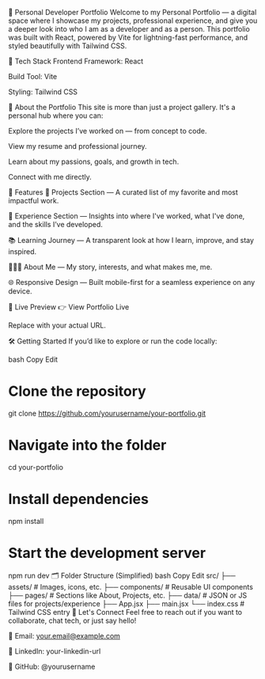 🌟 Personal Developer Portfolio
Welcome to my Personal Portfolio — a digital space where I showcase my projects, professional experience, and give you a deeper look into who I am as a developer and as a person. This portfolio was built with React, powered by Vite for lightning-fast performance, and styled beautifully with Tailwind CSS.

🚀 Tech Stack
Frontend Framework: React

Build Tool: Vite

Styling: Tailwind CSS

🧠 About the Portfolio
This site is more than just a project gallery. It's a personal hub where you can:

Explore the projects I’ve worked on — from concept to code.

View my resume and professional journey.

Learn about my passions, goals, and growth in tech.

Connect with me directly.

📁 Features
💼 Projects Section — A curated list of my favorite and most impactful work.

🧩 Experience Section — Insights into where I've worked, what I've done, and the skills I’ve developed.

📚 Learning Journey — A transparent look at how I learn, improve, and stay inspired.

🙋🏽‍♂️ About Me — My story, interests, and what makes me, me.

🌐 Responsive Design — Built mobile-first for a seamless experience on any device.

📸 Live Preview
👉 View Portfolio Live

Replace with your actual URL.

🛠️ Getting Started
If you’d like to explore or run the code locally:

bash
Copy
Edit
# Clone the repository
git clone https://github.com/yourusername/your-portfolio.git

# Navigate into the folder
cd your-portfolio

# Install dependencies
npm install

# Start the development server
npm run dev
🗂️ Folder Structure (Simplified)
bash
Copy
Edit
src/
├── assets/        # Images, icons, etc.
├── components/    # Reusable UI components
├── pages/         # Sections like About, Projects, etc.
├── data/          # JSON or JS files for projects/experience
├── App.jsx
├── main.jsx
└── index.css      # Tailwind CSS entry
🤝 Let's Connect
Feel free to reach out if you want to collaborate, chat tech, or just say hello!

📧 Email: your.email@example.com

💼 LinkedIn: your-linkedin-url

🧠 GitHub: @yourusername

